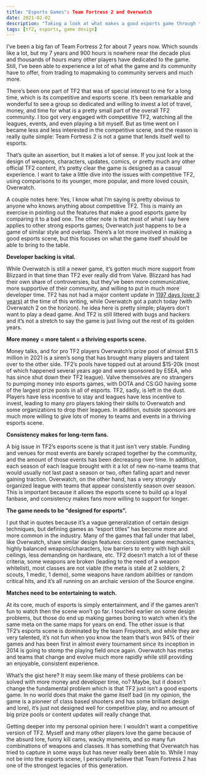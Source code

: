 ```yaml
---
title: "Esports Games": Team Fortress 2 and Overwatch
date: 2021-02-02
description: "Taking a look at what makes a good esports game through the lens of a bad esports game."
tags: [tf2, esports, game design]
---
```


I’ve been a big fan of Team Fortress 2 for about 7 years now. Which sounds like a lot, but my 7 years and 900 hours is nowhere near the decade plus and thousands of hours many other players have dedicated to the game. Still, I’ve been able to experience a lot of what the game and its community have to offer, from trading to mapmaking to community servers and much more.

There’s been one part of TF2 that was of special interest to me for a long time, which is its competitive and esports scene. It’s been remarkable and wonderful to see a group so dedicated and willing to invest a lot of travel, money, and time for what is a pretty small part of the overall TF2 community. I too got very engaged with competitive TF2, watching all the leagues, events, and even playing a bit myself. But as time went on I became less and less interested in the competitive scene, and the reason is really quite simple: Team Fortress 2 is not a game that lends itself well to esports.

That’s quite an assertion, but it makes a lot of sense. If you just look at the design of weapons, characters, updates, comics, or pretty much any other official TF2 content, it’s pretty clear the game is designed as a casual experience. I want to take a little dive into the issues with competitive TF2, using comparisons to its younger, more popular, and more loved cousin, Overwatch. 

A couple notes here: Yes, I know what I’m saying is pretty obvious to anyone who knows anything about competitive TF2. This is mainly an exercise in pointing out the features that make a good esports game by comparing it to a bad one. The other note is that most of what I say here applies to other strong esports games; Overwatch just happens to be a game of similar style and overlap. There’s a lot more involved in making a good esports scene, but this focuses on what the game itself should be able to bring to the table.

**Developer backing is vital.**

While Overwatch is still a newer game, it’s gotten much more support from Blizzard in that time than TF2 ever really did from Valve. Blizzard has had their own share of controversies, but they’ve been more communicative, more supportive of their community, and willing to put in much more developer time. TF2 has not had a major content update in [1197 days (over 3 years)](https://twitter.com/daystf2?lang=en) at the time of this writing, while Overwatch got a patch today (with Overwatch 2 on the horizon). he idea here is pretty simple; players don’t want to play a dead game. And TF2 is still littered with bugs and hackers and it’s not a stretch to say the game is just living out the rest of its golden years.

**More money = more talent = a thriving esports scene.**

Money talks, and for pro TF2 players Overwatch’s prize pool of almost $11.5 million in 2021 is a siren’s song that has brought many players and talent over to the other side. TF2’s pools have topped out at around $15-20k (most of which happened several years ago and were sponsored by ESEA, who has since shut down their TF2 league). Valve themselves are no strangers to pumping money into esports games, with DOTA and CS:GO having some of the largest prize pools in all of esports. TF2, sadly, is left in the dust. Players have less incentive to stay and leagues have less incentive to invest, leading to many pro players taking their skills to Overwatch and some organizations to drop their leagues. In addition, outside sponsors are much more willing to give lots of money to teams and events in a thriving esports scene.

**Consistency makes for long-term fans.**

A big issue in TF2’s esports scene is that it just isn’t very stable. Funding and venues for most events are barely scraped together by the community, and the amount of those events has been decreasing over time. In addition, each season of each league brought with it a lot of new no-name teams that would usually not last past a season or two, often falling apart and never gaining traction. Overwatch, on the other hand, has a very strongly organized league with teams that appear consistently season over season. This is important because it allows the esports scene to build up a loyal fanbase, and consistency makes fans more willing to support for longer.

**The game needs to be “designed for esports”.**

I put that in quotes because it’s a vague generalization of certain design techniques, but defining games as “esport titles” has become more and more common in the industry. Many of the games that fall under that label, like Overwatch, share similar design features: consistent game mechanics, highly balanced weapons/characters, low barriers to entry with high skill ceilings, less demanding on hardware, etc. TF2 doesn’t match a lot of these criteria; some weapons are broken (leading to the need of a weapon whitelist), most classes are not viable (the meta is stale at 2 soldiers, 2 scouts, 1 medic, 1 demo), some weapons have random abilities or random critical hits, and it’s all running on an archaic version of the Source engine. 

**Matches need to be entertaining to watch.**

At its core, much of esports is simply entertainment, and if the games aren’t fun to watch then the scene won’t go far. I touched earlier on some design problems, but those do end up making games boring to watch when it’s the same meta on the same maps for years on end. The other issue is that TF2’s esports scene is dominated by the team Froyotech, and while they are very talented, it’s not fun when you know the team that’s won 94% of their games and has been first in almost every tournament since its inception in 2014 is going to stomp the playing field once again. Overwatch has metas and teams that change and evolve much more rapidly while still providing an enjoyable, consistent experience.

What’s the gist here? It may seem like many of these problems can be solved with more money and developer time, no? Maybe, but it doesn’t change the fundamental problem which is that TF2 just isn’t a good esports game. In no world does that make the game itself bad (in my opinion, the game is a pioneer of class based shooters and has some brilliant design and lore), it’s just not designed well for competitive play, and no amount of big prize pools or content updates will really change that.

Getting deeper into my personal opinion here: I wouldn’t want a competitive version of TF2. Myself and many other players love the game because of the absurd lore, funny kill cams, wacky moments, and so many fun combinations of weapons and classes. It has something that Overwatch has tried to capture in some ways but has never really been able to. While I may not be into the esports scene, I personally believe that Team Fortress 2 has one of the strongest legacies of this generation.
